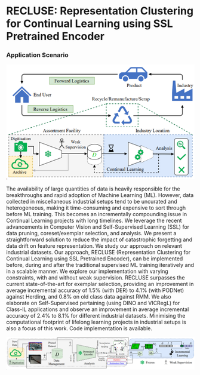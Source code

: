# RECLUSE: Representation Clustering for Continual Learning using SSL Pretrained Encoder

### Application Scenario

![img_1.png](img_1.png)


The availability of large quantities of data is heavily responsible for the breakthroughs and rapid adoption of Machine Learning (ML). However, data collected in miscellaneous industrial setups tend to be uncurated and heterogeneous, making it time-consuming and expensive to sort through before ML training. This becomes an incrementally compounding issue in Continual Learning projects with long timelines. We leverage the recent advancements in Computer Vision and Self-Supervised Learning (SSL) for data pruning, coreset/exemplar selection, and analysis. We present a straightforward solution to reduce the impact of catastrophic forgetting and data drift on feature representation. We study our approach on relevant industrial datasets. Our approach, RECLUSE (Representation Clustering for Continual Learning using SSL Pretrained Encoder), can be implemented before, during and after the traditional supervised ML training iteratively and in a scalable manner. We explore our implementation with varying constraints, with and without weak supervision. RECLUSE surpasses the current state-of-the-art for exemplar selection, providing an improvement in average incremental accuracy of 1.5% (with DER) to 4.1% (with PODNet) against Herding, and 0.8% on old class data against RMM. We also elaborate on Self-Supervised pertaining (using DINO and VICRegL) for Class-IL applications and observe an improvement in average incremental accuracy of 2.4% to 8.1% for different industrial datasets. Minimising the computational footprint of lifelong learning projects in industrial setups is also a focus of this work. Code implementation is available.

![img_2.png](img_2.png)

